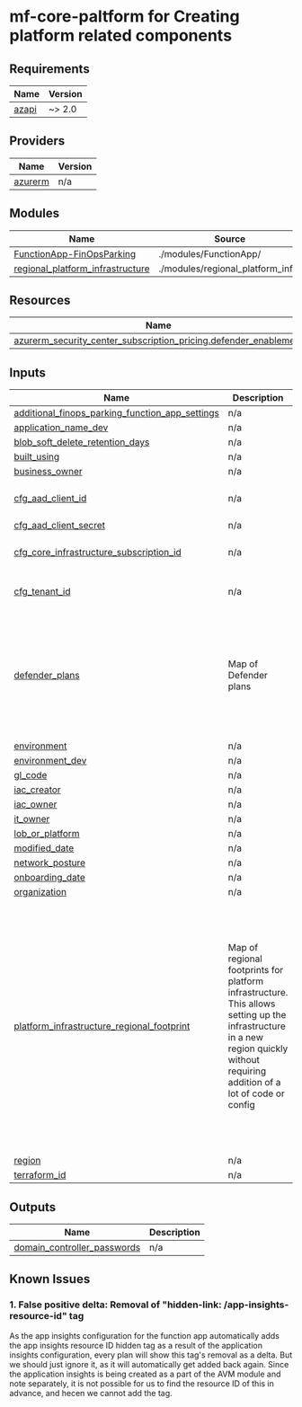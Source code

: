# mf-core-paltform for Creating platform related components
<!-- BEGIN_TF_DOCS -->
## Requirements

| Name | Version |
|------|---------|
| <a name="requirement_azapi"></a> [azapi](#requirement\_azapi) | ~> 2.0 |

## Providers

| Name | Version |
|------|---------|
| <a name="provider_azurerm"></a> [azurerm](#provider\_azurerm) | n/a |

## Modules

| Name | Source | Version |
|------|--------|---------|
| <a name="module_FunctionApp-FinOpsParking"></a> [FunctionApp-FinOpsParking](#module\_FunctionApp-FinOpsParking) | ./modules/FunctionApp/ | n/a |
| <a name="module_regional_platform_infrastructure"></a> [regional\_platform\_infrastructure](#module\_regional\_platform\_infrastructure) | ./modules/regional_platform_infra | n/a |

## Resources

| Name | Type |
|------|------|
| [azurerm_security_center_subscription_pricing.defender_enablement](https://registry.terraform.io/providers/hashicorp/azurerm/latest/docs/resources/security_center_subscription_pricing) | resource |

## Inputs

| Name | Description | Type | Default | Required |
|------|-------------|------|---------|:--------:|
| <a name="input_additional_finops_parking_function_app_settings"></a> [additional\_finops\_parking\_function\_app\_settings](#input\_additional\_finops\_parking\_function\_app\_settings) | n/a | `map(string)` | `{}` | no |
| <a name="input_application_name_dev"></a> [application\_name\_dev](#input\_application\_name\_dev) | n/a | `string` | n/a | yes |
| <a name="input_blob_soft_delete_retention_days"></a> [blob\_soft\_delete\_retention\_days](#input\_blob\_soft\_delete\_retention\_days) | n/a | `number` | `7` | no |
| <a name="input_built_using"></a> [built\_using](#input\_built\_using) | n/a | `string` | n/a | yes |
| <a name="input_business_owner"></a> [business\_owner](#input\_business\_owner) | n/a | `string` | n/a | yes |
| <a name="input_cfg_aad_client_id"></a> [cfg\_aad\_client\_id](#input\_cfg\_aad\_client\_id) | n/a | `string` | `"bea87b4a-0c2f-4ff3-9fd6-c8d974405587"` | no |
| <a name="input_cfg_aad_client_secret"></a> [cfg\_aad\_client\_secret](#input\_cfg\_aad\_client\_secret) | n/a | `string` | n/a | yes |
| <a name="input_cfg_core_infrastructure_subscription_id"></a> [cfg\_core\_infrastructure\_subscription\_id](#input\_cfg\_core\_infrastructure\_subscription\_id) | n/a | `string` | `"65763622-4bd1-45e6-82fc-2f11e3663439"` | no |
| <a name="input_cfg_tenant_id"></a> [cfg\_tenant\_id](#input\_cfg\_tenant\_id) | n/a | `string` | `"59fa7797-abec-4505-81e6-8ce092642190"` | no |
| <a name="input_defender_plans"></a> [defender\_plans](#input\_defender\_plans) | Map of Defender plans | <pre>map(object(<br>    {<br>      resource_type = string<br>      sub_plan      = optional(string, null)<br>      extensions = optional(map(object({<br>        name                  = string<br>        additional_properties = optional(map(string), {})<br>      })), {})<br>    }<br>  ))</pre> | n/a | yes |
| <a name="input_environment"></a> [environment](#input\_environment) | n/a | `string` | `"Production"` | no |
| <a name="input_environment_dev"></a> [environment\_dev](#input\_environment\_dev) | n/a | `string` | n/a | yes |
| <a name="input_gl_code"></a> [gl\_code](#input\_gl\_code) | n/a | `string` | n/a | yes |
| <a name="input_iac_creator"></a> [iac\_creator](#input\_iac\_creator) | n/a | `string` | n/a | yes |
| <a name="input_iac_owner"></a> [iac\_owner](#input\_iac\_owner) | n/a | `string` | n/a | yes |
| <a name="input_it_owner"></a> [it\_owner](#input\_it\_owner) | n/a | `string` | n/a | yes |
| <a name="input_lob_or_platform"></a> [lob\_or\_platform](#input\_lob\_or\_platform) | n/a | `string` | n/a | yes |
| <a name="input_modified_date"></a> [modified\_date](#input\_modified\_date) | n/a | `string` | n/a | yes |
| <a name="input_network_posture"></a> [network\_posture](#input\_network\_posture) | n/a | `string` | n/a | yes |
| <a name="input_onboarding_date"></a> [onboarding\_date](#input\_onboarding\_date) | n/a | `string` | n/a | yes |
| <a name="input_organization"></a> [organization](#input\_organization) | n/a | `string` | n/a | yes |
| <a name="input_platform_infrastructure_regional_footprint"></a> [platform\_infrastructure\_regional\_footprint](#input\_platform\_infrastructure\_regional\_footprint) | Map of regional footprints for platform infrastructure. This allows setting up the infrastructure in a new region quickly without requiring addition of a lot of code or config | <pre>map(object({<br>    domain_controller_vnet_config = object({<br>      vnet_address_space = string,<br>      subnets = map(object({<br>        subnet_identifier = string,<br>        address_space     = string<br>      }))<br>    })<br>    domain_controller_private_ip_1    = string<br>    domain_controller_private_ip_2    = string<br>    domain_controller_password        = string<br>    domain_controller_suffix_1        = string<br>    domain_controller_suffix_2        = string<br>    hub_vnet_name                     = string<br>    hub_vnet_id                       = string<br>    image_gallery_resource_group_name = string<br>    image_gallery_name                = string<br>    enable_dc_vnet_peering            = optional(bool, true)<br>  }))</pre> | n/a | yes |
| <a name="input_region"></a> [region](#input\_region) | n/a | `string` | n/a | yes |
| <a name="input_terraform_id"></a> [terraform\_id](#input\_terraform\_id) | n/a | `string` | n/a | yes |

## Outputs

| Name | Description |
|------|-------------|
| <a name="output_domain_controller_passwords"></a> [domain\_controller\_passwords](#output\_domain\_controller\_passwords) | n/a |
<!-- END_TF_DOCS -->

## Known Issues
### 1. False positive delta: Removal of "hidden-link: /app-insights-resource-id" tag
As the app insights configuration for the function app automatically adds the app insights resource ID hidden tag as a result of the application insights configuration, every plan will show this tag's removal as a delta. But we should just ignore it, as it will automatically get added back again. Since the application insights is being created as a part of the AVM module and note separately, it is not possible for us to find the resource ID of this in advance, and hecen we cannot add the tag.